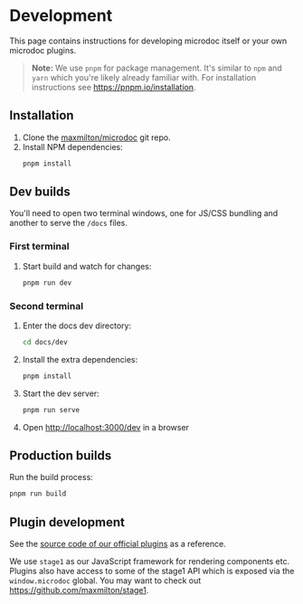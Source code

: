 # Development

This page contains instructions for developing microdoc itself or your own microdoc plugins.

> **Note:** We use `pnpm` for package management. It's similar to `npm` and `yarn` which you're likely already familiar with. For installation instructions see <https://pnpm.io/installation>.

## Installation

1. Clone the [maxmilton/microdoc](https://github.com/maxmilton/microdoc) git repo.
1. Install NPM dependencies:
   ```sh
   pnpm install
   ```

## Dev builds

You'll need to open two terminal windows, one for JS/CSS bundling and another to serve the `/docs` files.

### First terminal

1. Start build and watch for changes:
   ```sh
   pnpm run dev
   ```

### Second terminal

1. Enter the docs dev directory:
   ```sh
   cd docs/dev
   ```
1. Install the extra dependencies:
   ```sh
   pnpm install
   ```
1. Start the dev server:
   ```sh
   pnpm run serve
   ```
1. Open <http://localhost:3000/dev> in a browser

## Production builds

Run the build process:

```sh
pnpm run build
```

## Plugin development

See the [source code of our official plugins](https://github.com/maxmilton/microdoc/tree/master/src/plugin) as a reference.

We use `stage1` as our JavaScript framework for rendering components etc. Plugins also have access to some of the stage1 API which is exposed via the `window.microdoc` global. You may want to check out <https://github.com/maxmilton/stage1>.
